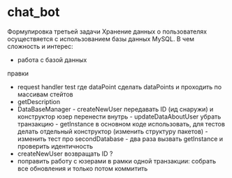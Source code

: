 # chat_bot
Формулировка третьей задачи
Хранение данных о пользователях осуществяется с использованием базы данных
MySQL.
В чем сложность и интерес:
- работа с базой данных


правки
- request handler test где dataPoint сделать dataPoints и проходить по массивам стейтов
- getDescription 
- DataBaseManager 
        - createNewUser передавать ID (ид снаружи) и конструктор юзер перенести внутрь
        - updateDataAboutUser убрать транзакцию
        - getInstance в основном коде использовать, для тестов делать отдельный конструктор
        (изменить структуру пакетов)
        - изменить тест про secondDatabase - два раза вызвать getInstance и проверить идентичность
- createNewUser возвращать ID ?
- поправить работу с юзерами в рамки одной транзакции: собрать все обновления и только потом коммитить
